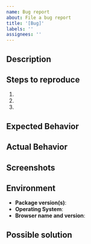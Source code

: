 ```yaml
---
name: Bug report
about: File a bug report
title: '[Bug]'
labels: ''
assignees: ''
---
```


## Description

<!-- A clear and concise description of the bug you encountered. -->

## Steps to reproduce

<!-- Provide a step-by-step guide on how to reproduce the bug. Include code snippets, if applicable, to help demonstrate the issue. -->

1. <!-- here -->
1. <!-- here -->
1. <!-- here -->

## Expected Behavior

<!-- Describe what you expected the UI component library to do. -->

## Actual Behavior

<!-- Describe what actually happened when you encountered the bug. -->

## Screenshots

<!-- If applicable, add screenshots that illustrate the problem. -->

## Environment

- __Package version(s)__: <!-- here -->
- __Operating System__: <!-- here -->
- __Browser name and version__: <!-- here -->

## Possible solution

<!-- If you have any ideas or suggestions for how to fix the bug, you can mention them here. -->